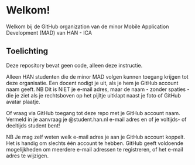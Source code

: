# Welkom!
Welkom bij de GitHub organization van de minor Mobile Application Development (MAD) van HAN - ICA

## Toelichting
Deze repository bevat geen code, alleen deze instructie.

Alleen HAN studenten die de minor MAD volgen kunnen toegang krijgen tot deze organisatie. Een docent nodigt je uit, als je hem je GitHub account naam geeft. NB Dit is NIET je e-mail adres, maar de naam - zonder spaties - die je ziet als je rechtsboven op het pijltje uitklapt naast je foto of GitHub avatar plaatje.

Of vraag via GitHub toegang tot deze repo met je GitHub account naam.
Vermeld in je aanvraag je @student.han.nl e-mail adres en of je voltijds- of deeltijds student bent!

NB Je mag zelf weten welk e-mail adres je aan je GitHub account koppelt. Het is handig om slechts één account te hebben. GitHub geeft voldoende mogelijkheden om meerdere e-mail adressen te registreren, of het e-mail adres te wijzigen.
